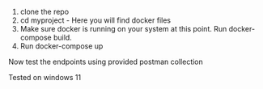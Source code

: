 1) clone the repo 
2) cd myproject - Here you will find docker files
3) Make sure docker is running on your system at this point. Run docker-compose build.
4) Run docker-compose up

Now test the endpoints using provided postman collection 




Tested on windows 11
